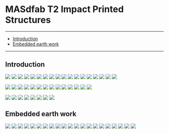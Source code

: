 # MASdfab T2 Impact Printed Structures

----
- [Introduction](#introduction)
- [Embedded earth work](#embedded-earth-work)

----

## Introduction
![](14_MASdfab_T2_ImpactPrintedStructures/14_MASdfab_T2_ImpactPrintedStructures_2023-01-03-10-18-34.png)
![](14_MASdfab_T2_ImpactPrintedStructures/14_MASdfab_T2_ImpactPrintedStructures_2023-01-03-10-20-48.png)
![](14_MASdfab_T2_ImpactPrintedStructures/14_MASdfab_T2_ImpactPrintedStructures_2023-01-03-10-22-00.png)
![](14_MASdfab_T2_ImpactPrintedStructures/14_MASdfab_T2_ImpactPrintedStructures_2023-01-03-10-22-26.png)
![](14_MASdfab_T2_ImpactPrintedStructures/14_MASdfab_T2_ImpactPrintedStructures_2023-01-03-10-24-02.png)
![](14_MASdfab_T2_ImpactPrintedStructures/14_MASdfab_T2_ImpactPrintedStructures_2023-01-03-10-28-25.png)
![](14_MASdfab_T2_ImpactPrintedStructures/14_MASdfab_T2_ImpactPrintedStructures_2023-01-03-10-30-37.png)
![](14_MASdfab_T2_ImpactPrintedStructures/14_MASdfab_T2_ImpactPrintedStructures_2023-01-03-10-35-15.png)
![](14_MASdfab_T2_ImpactPrintedStructures/14_MASdfab_T2_ImpactPrintedStructures_2023-01-03-10-36-16.png)
![](14_MASdfab_T2_ImpactPrintedStructures/14_MASdfab_T2_ImpactPrintedStructures_2023-01-03-10-36-42.png)
![](14_MASdfab_T2_ImpactPrintedStructures/14_MASdfab_T2_ImpactPrintedStructures_2023-01-03-10-39-38.png)
![](14_MASdfab_T2_ImpactPrintedStructures/14_MASdfab_T2_ImpactPrintedStructures_2023-01-03-10-40-12.png)
![](14_MASdfab_T2_ImpactPrintedStructures/14_MASdfab_T2_ImpactPrintedStructures_2023-01-03-10-41-00.png)
![](14_MASdfab_T2_ImpactPrintedStructures/14_MASdfab_T2_ImpactPrintedStructures_2023-01-03-10-42-05.png)
![](14_MASdfab_T2_ImpactPrintedStructures/14_MASdfab_T2_ImpactPrintedStructures_2023-01-03-10-43-25.png)
![](14_MASdfab_T2_ImpactPrintedStructures/14_MASdfab_T2_ImpactPrintedStructures_2023-01-03-10-44-40.png)
![](14_MASdfab_T2_ImpactPrintedStructures/14_MASdfab_T2_ImpactPrintedStructures_2023-01-03-10-45-06.png)
![](14_MASdfab_T2_ImpactPrintedStructures/14_MASdfab_T2_ImpactPrintedStructures_2023-01-03-10-47-28.png)

![](14_MASdfab_T2_ImpactPrintedStructures/14_MASdfab_T2_ImpactPrintedStructures_2023-01-03-10-52-15.png)
![](14_MASdfab_T2_ImpactPrintedStructures/14_MASdfab_T2_ImpactPrintedStructures_2023-01-03-10-52-40.png)
![](14_MASdfab_T2_ImpactPrintedStructures/14_MASdfab_T2_ImpactPrintedStructures_2023-01-03-10-53-06.png)
![](14_MASdfab_T2_ImpactPrintedStructures/14_MASdfab_T2_ImpactPrintedStructures_2023-01-03-10-53-58.png)
![](14_MASdfab_T2_ImpactPrintedStructures/14_MASdfab_T2_ImpactPrintedStructures_2023-01-03-10-54-53.png)
![](14_MASdfab_T2_ImpactPrintedStructures/14_MASdfab_T2_ImpactPrintedStructures_2023-01-03-10-56-37.png)
![](14_MASdfab_T2_ImpactPrintedStructures/14_MASdfab_T2_ImpactPrintedStructures_2023-01-03-10-57-53.png)
![](14_MASdfab_T2_ImpactPrintedStructures/14_MASdfab_T2_ImpactPrintedStructures_2023-01-03-10-58-28.png)
![](14_MASdfab_T2_ImpactPrintedStructures/14_MASdfab_T2_ImpactPrintedStructures_2023-01-03-10-59-17.png)
![](14_MASdfab_T2_ImpactPrintedStructures/14_MASdfab_T2_ImpactPrintedStructures_2023-01-03-10-59-51.png)
![](14_MASdfab_T2_ImpactPrintedStructures/14_MASdfab_T2_ImpactPrintedStructures_2023-01-03-10-59-59.png)
![](14_MASdfab_T2_ImpactPrintedStructures/14_MASdfab_T2_ImpactPrintedStructures_2023-01-03-11-00-30.png)
![](14_MASdfab_T2_ImpactPrintedStructures/14_MASdfab_T2_ImpactPrintedStructures_2023-01-03-11-01-08.png)
![](14_MASdfab_T2_ImpactPrintedStructures/14_MASdfab_T2_ImpactPrintedStructures_2023-01-03-11-01-25.png)

![](14_MASdfab_T2_ImpactPrintedStructures/14_MASdfab_T2_ImpactPrintedStructures_2023-01-03-11-10-11.png)
![](14_MASdfab_T2_ImpactPrintedStructures/14_MASdfab_T2_ImpactPrintedStructures_2023-01-03-11-13-34.png)
![](14_MASdfab_T2_ImpactPrintedStructures/14_MASdfab_T2_ImpactPrintedStructures_2023-01-03-11-17-48.png)
![](14_MASdfab_T2_ImpactPrintedStructures/14_MASdfab_T2_ImpactPrintedStructures_2023-01-03-11-18-03.png)
![](14_MASdfab_T2_ImpactPrintedStructures/14_MASdfab_T2_ImpactPrintedStructures_2023-01-03-11-21-15.png)
![](14_MASdfab_T2_ImpactPrintedStructures/14_MASdfab_T2_ImpactPrintedStructures_2023-01-03-11-22-16.png)
![](14_MASdfab_T2_ImpactPrintedStructures/14_MASdfab_T2_ImpactPrintedStructures_2023-01-03-11-23-54.png)
![](14_MASdfab_T2_ImpactPrintedStructures/14_MASdfab_T2_ImpactPrintedStructures_2023-01-03-11-26-23.png)


## Embedded earth work
![](14_MASdfab_T2_ImpactPrintedStructures/14_MASdfab_T2_ImpactPrintedStructures_2023-01-04-09-09-08.png)
![](14_MASdfab_T2_ImpactPrintedStructures/14_MASdfab_T2_ImpactPrintedStructures_2023-01-04-09-13-00.png)
![](14_MASdfab_T2_ImpactPrintedStructures/14_MASdfab_T2_ImpactPrintedStructures_2023-01-04-09-15-44.png)
![](14_MASdfab_T2_ImpactPrintedStructures/14_MASdfab_T2_ImpactPrintedStructures_2023-01-04-09-16-27.png)
![](14_MASdfab_T2_ImpactPrintedStructures/14_MASdfab_T2_ImpactPrintedStructures_2023-01-04-09-18-29.png)
![](14_MASdfab_T2_ImpactPrintedStructures/14_MASdfab_T2_ImpactPrintedStructures_2023-01-04-09-18-58.png)
![](14_MASdfab_T2_ImpactPrintedStructures/14_MASdfab_T2_ImpactPrintedStructures_2023-01-04-09-19-08.png)
![](14_MASdfab_T2_ImpactPrintedStructures/14_MASdfab_T2_ImpactPrintedStructures_2023-01-04-09-19-38.png)
![](14_MASdfab_T2_ImpactPrintedStructures/14_MASdfab_T2_ImpactPrintedStructures_2023-01-04-09-20-02.png)
![](14_MASdfab_T2_ImpactPrintedStructures/14_MASdfab_T2_ImpactPrintedStructures_2023-01-04-09-20-59.png)
![](14_MASdfab_T2_ImpactPrintedStructures/14_MASdfab_T2_ImpactPrintedStructures_2023-01-04-09-21-59.png)
![](14_MASdfab_T2_ImpactPrintedStructures/14_MASdfab_T2_ImpactPrintedStructures_2023-01-04-09-23-55.png)
![](14_MASdfab_T2_ImpactPrintedStructures/14_MASdfab_T2_ImpactPrintedStructures_2023-01-04-09-24-32.png)
![](14_MASdfab_T2_ImpactPrintedStructures/14_MASdfab_T2_ImpactPrintedStructures_2023-01-04-09-24-56.png)
![](14_MASdfab_T2_ImpactPrintedStructures/14_MASdfab_T2_ImpactPrintedStructures_2023-01-04-09-25-58.png)
![](14_MASdfab_T2_ImpactPrintedStructures/14_MASdfab_T2_ImpactPrintedStructures_2023-01-04-09-26-11.png)
![](14_MASdfab_T2_ImpactPrintedStructures/14_MASdfab_T2_ImpactPrintedStructures_2023-01-04-09-27-39.png)
![](14_MASdfab_T2_ImpactPrintedStructures/14_MASdfab_T2_ImpactPrintedStructures_2023-01-04-09-28-41.png)
![](14_MASdfab_T2_ImpactPrintedStructures/14_MASdfab_T2_ImpactPrintedStructures_2023-01-04-09-32-52.png)
![](14_MASdfab_T2_ImpactPrintedStructures/14_MASdfab_T2_ImpactPrintedStructures_2023-01-04-09-36-19.png)
![](14_MASdfab_T2_ImpactPrintedStructures/14_MASdfab_T2_ImpactPrintedStructures_2023-01-04-09-37-22.png)